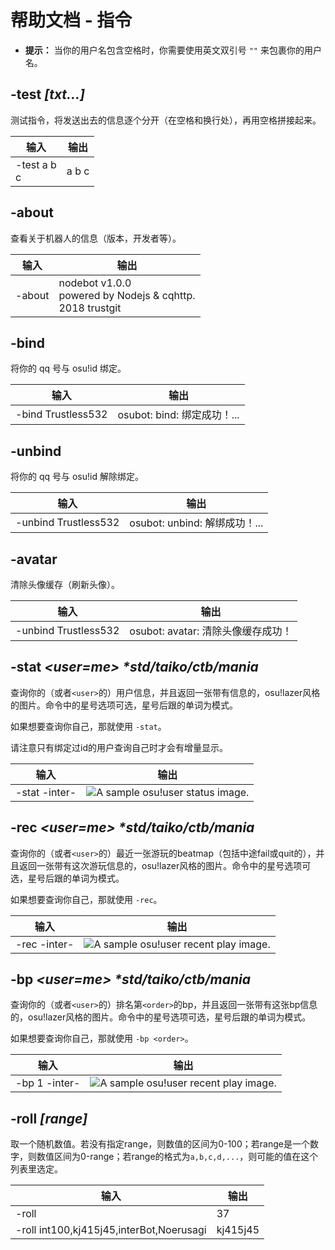# 帮助文档 - 指令

- **提示：** 当你的用户名包含空格时，你需要使用英文双引号 `""` 来包裹你的用户名。

## -test *[txt...]*
测试指令，将发送出去的信息逐个分开（在空格和换行处），再用空格拼接起来。

|输入           |输出       |
|--------------|-----------|
|-test a b<br>c|a b c      |

## -about
查看关于机器人的信息（版本，开发者等）。

|输入       |输出      |
|----------|----------|
|-about    |nodebot v1.0.0 <br>powered by Nodejs &amp; cqhttp. <br>2018 trustgit | under MIT license|

## -bind *<account>*
将你的 qq 号与 osu!id 绑定。

|输入               |输出                      |
|------------------|--------------------------|
|-bind Trustless532|osubot: bind: 绑定成功！...|

## -unbind
将你的 qq 号与 osu!id 解除绑定。

|输入                 |输出                        |
|--------------------|----------------------------|
|-unbind Trustless532|osubot: unbind: 解绑成功！...|

## -avatar
清除头像缓存（刷新头像）。

|输入                 |输出                            |
|--------------------|---------------------------------|
|-unbind Trustless532|osubot: avatar: 清除头像缓存成功！|

## -stat *<user=me> \*std/taiko/ctb/mania*
查询你的（或者`<user>`的）用户信息，并且返回一张带有信息的，osu!lazer风格的图片。命令中的星号选项可选，星号后跟的单词为模式。

如果想要查询你自己，那就使用 `-stat`。

请注意只有绑定过id的用户查询自己时才会有增量显示。

|输入                 |输出                            |
|---------------------|---------------------------------|
|-stat -inter-        |![A sample osu!user status image.](https://raw.githubusercontent.com/trustgit/nodebot/master/doc/static/sample-stat.jpg)|

## -rec *<user=me> \*std/taiko/ctb/mania*
查询你的（或者`<user>`的）最近一张游玩的beatmap（包括中途fail或quit的），并且返回一张带有这次游玩信息的，osu!lazer风格的图片。命令中的星号选项可选，星号后跟的单词为模式。

如果想要查询你自己，那就使用 `-rec`。

|输入                 |输出                            |
|--------------------|---------------------------------|
|-rec -inter-        |![A sample osu!user recent play image.](https://raw.githubusercontent.com/trustgit/nodebot/master/doc/static/sample-rec.jpg)|

## -bp *<order> <user=me> \*std/taiko/ctb/mania*
查询你的（或者`<user>`的）排名第`<order>`的bp，并且返回一张带有这张bp信息的，osu!lazer风格的图片。命令中的星号选项可选，星号后跟的单词为模式。

如果想要查询你自己，那就使用 `-bp <order>`。

|输入                 |输出                            |
|---------------------|---------------------------------|
|-bp 1 -inter-        |![A sample osu!user recent play image.](https://raw.githubusercontent.com/trustgit/nodebot/master/doc/static/sample-bp.jpg)|

## -roll *[range]*
取一个随机数值。若没有指定range，则数值的区间为0-100；若range是一个数字，则数值区间为0-range；若range的格式为`a,b,c,d,...`，则可能的值在这个列表里选定。

|输入                                     |输出                            |
|----------------------------------------|--------------------------------|
|-roll                                   |37                              |
|-roll int100,kj415j45,interBot,Noerusagi|kj415j45                        |